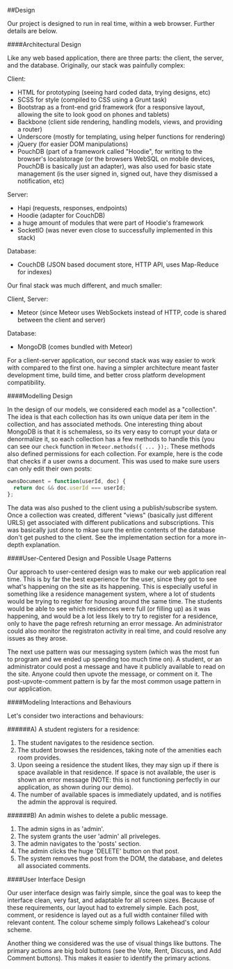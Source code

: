 ##Design

Our project is designed to run in real time, within a web browser. Further details are below.

####Architectural Design

Like any web based application, there are three parts: the client, the server, and the database. Originally, our stack was painfully complex:

Client: 
- HTML for prototyping (seeing hard coded data, trying designs, etc)
- SCSS for style (compiled to CSS using a Grunt task)
- Bootstrap as a front-end grid framework (for a responsive layout, allowing the site to look good on phones and tablets)
- Backbone (client side rendering, handling models, views, and providing a router)
- Underscore (mostly for templating, using helper functions for rendering)
- jQuery (for easier DOM manipulations)
- PouchDB (part of a framework called "Hoodie", for writing to the browser's localstorage (or the browsers WebSQL on mobile devices, PouchDB is basically just an adapter), was also used for basic state management (is the user signed in, signed out, have they dismissed a notification, etc)

Server:
- Hapi (requests, responses, endpoints)
- Hoodie (adapter for CouchDB)
- a huge amount of modules that were part of Hoodie's framework
- SocketIO (was never even close to successfully implemented in this stack)

Database:
- CouchDB (JSON based document store, HTTP API, uses Map-Reduce for indexes)

Our final stack was much different, and much smaller:

Client, Server:
- Meteor (since Meteor uses WebSockets instead of HTTP, code is shared between the client and server)

Database:
- MongoDB (comes bundled with Meteor)

For a client-server application, our second stack was way easier to work with compared to the first one. having a simpler architecture meant faster development time, build time, and better cross platform development compatibility.

####Modelling Design

In the design of our models, we considered each model as a "collection". The idea is that each collection has its own unique data per item in the collection, and has associated methods. One interesting thing about MongoDB is that it is schemaless, so its very easy to corrupt your data or denormalize it, so each collection has a few methods to handle this (you can see our `check` function in `Meteor.methods({ ... });`. These methods also defined permissions for each collection. For example, here is the code that checks if a user owns a document. This was used to make sure users can only edit their own posts:

```javascript
ownsDocument = function(userId, doc) {
  return doc && doc.userId === userId;
};
```

The data was also pushed to the client using a publish/subscribe system. Once a collection was created, different "views" (basically just different URLS) get associated with different publications and subscriptions. This was basically just done to mkae sure the entire contents of the database don't get pushed to the client. See the implementation section for a more in-depth explanation.

####User-Centered Design and Possible Usage Patterns

Our approach to user-centered design was to make our web application real time. This is by far the best experience for the user, since they got to see what's happening on the site as its happening. This is especially useful in something like a residence management system, where a lot of students would be trying to register for housing around the same time. The students would be able to see which residences were full (or filling up) as it was happening, and would be a lot less likely to try to register for a residence, only to have the page refresh returning an error message. An administrator could also monitor the registraton activity in real time, and could resolve any issues as they arose.

The next use pattern was our messaging system (which was the most fun to program and we ended up spending too much time on). A student, or an administrator could post a message and have it publicly available to read on the site. Anyone could then upvote the message, or comment on it. The post-upvote-comment pattern is by far the most common usage pattern in our application.

####Modeling Interactions and Behaviours

Let's consider two interactions and behaviours:

######A) A student registers for a residence:

1. The student navigates to the residence section.
2. The student browses the residences, taking note of the amenities each room provides.
3. Upon seeing a residence the student likes, they may sign up if there is space available in that residence. If space is not available, the user is shown an error message (NOTE: this is not functioning perfectly in our application, as shown during our demo).
4. The number of available spaces is immediately updated, and is notifies the admin the approval is required.

######B) An admin wishes to delete a public message.

1. The admin signs in as 'admin'.
2. The system grants the user 'admin' all priveleges.
3. The admin navigates to the 'posts' section.
4. The admin clicks the huge 'DELETE' button on that post.
5. The system removes the post from the DOM, the database, and deletes all associated comments.


####User Interface Design

Our user interface design was fairly simple, since the goal was to keep the interface clean, very fast, and adaptable for all screen sizes. Because of these requirements, our layout had to extremely simple. Each post, comment, or residence is layed out as a full width container filled with relevant content. The colour scheme simply follows Lakehead's colour scheme. 

Another thing we considered was the use of visual things like buttons. The primary actions are big bold buttons (see the Vote, Rent, Discuss, and Add Comment buttons). This makes it easier to identify the primary actions.
